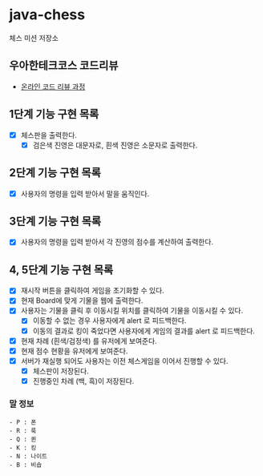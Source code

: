 # java-chess

체스 미션 저장소

## 우아한테크코스 코드리뷰

- [온라인 코드 리뷰 과정](https://github.com/woowacourse/woowacourse-docs/blob/master/maincourse/README.md)

## 1단계 기능 구현 목록

- [x] 체스판을 출력한다.
    - [x] 검은색 진영은 대문자로, 흰색 진영은 소문자로 출력한다.

## 2단계 기능 구현 목록

- [x] 사용자의 명령을 입력 받아서 말을 움직인다.

## 3단계 기능 구현 목록

- [x] 사용자의 명령을 입력 받아서 각 진영의 점수를 계산하여 출력한다.

## 4, 5단계 기능 구현 목록

- [x] 재시작 버튼을 클릭하여 게임을 초기화할 수 있다.
- [x] 현재 Board에 맞게 기물을 웹에 출력한다.
- [x] 사용자는 기물을 클릭 후 이동시킬 위치를 클릭하여 기물을 이동시킬 수 있다.
    - [x] 이동할 수 없는 경우 사용자에게 alert 로 피드백한다.
    - [x] 이동의 결과로 킹이 죽었다면 사용자에게 게임의 결과를 alert 로 피드백한다.
- [x] 현재 차례 (흰색/검정색) 를 유저에게 보여준다.
- [x] 현재 점수 현황을 유저에게 보여준다.
- [x] 서버가 재실행 되어도 사용자는 이전 체스게임을 이어서 진행할 수 있다.
    - [x] 체스판이 저장된다.
    - [x] 진행중인 차례 (백, 흑)이 저장된다.

### 말 정보

```
- P : 폰
- R : 룩
- Q : 퀸
- K : 킹
- N : 나이트
- B : 비숍
```
